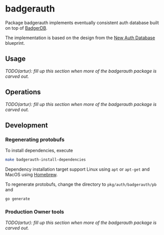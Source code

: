 badgerauth
==========

Package badgerauth implements eventually consistent auth database built on top of [BadgerDB](https://dgraph.io/docs/badger/).

The implementation is based on the design from the [New Auth Database](https://review.dev.storj.io/c/storj/gateway-mt/+/6030) blueprint.

## Usage

_TODO(artur): fill up this section when more of the badgerauth package is carved out._

## Operations

_TODO(artur): fill up this section when more of the badgerauth package is carved out._

## Development

### Regenerating protobufs

To install dependencies, execute

```sh
make badgerauth-install-dependencies
```

Dependency installation target support Linux using `apt` or `apt-get` and MacOS using [Homebrew](https://brew.sh/).

To regenerate protobufs, change the directory to `pkg/auth/badgerauth/pb` and

```sh
go generate
```

### Production Owner tools

_TODO(artur): fill up this section when more of the badgerauth package is carved out._
